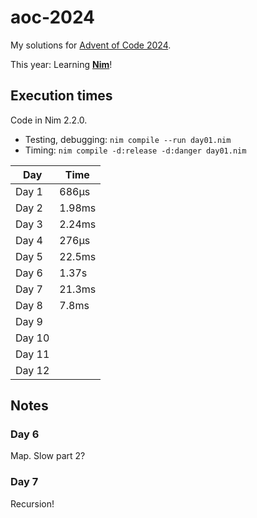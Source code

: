 # aoc-2024

My solutions for [Advent of Code 2024](https://adventofcode.com/2024).

This year: Learning **[Nim](https://nim-lang.org/)**!

## Execution times

Code in Nim 2.2.0.
* Testing, debugging: `nim compile --run day01.nim`
* Timing: `nim compile -d:release -d:danger day01.nim`

| Day    | Time   |
|--------|--------|
| Day 1  | 686μs  |
| Day 2  | 1.98ms |
| Day 3  | 2.24ms |
| Day 4  | 276μs  |
| Day 5  | 22.5ms |
| Day 6  | 1.37s  |
| Day 7  | 21.3ms |
| Day 8  | 7.8ms  |
| Day 9  |        |
| Day 10 |        |
| Day 11 |        |
| Day 12 |        |

## Notes

### Day 6
Map. Slow part 2?

### Day 7
Recursion!
